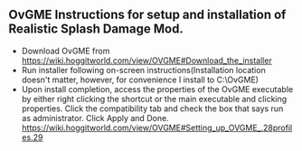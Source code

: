 ## OvGME Instructions for setup and installation of Realistic Splash Damage Mod.

* Download OvGME from https://wiki.hoggitworld.com/view/OVGME#Download_the_installer
* Run installer following on-screen instructions(Installation location doesn't matter, however, for convenience I install to C:\OvGME)
* Upon install completion, access the properties of the OvGME executable by either right clicking the shortcut or the main executable and clicking properties. Click the compatibility tab and check the box that says run as administrator. Click Apply and Done.
https://wiki.hoggitworld.com/view/OVGME#Setting_up_OVGME_.28profiles.29
